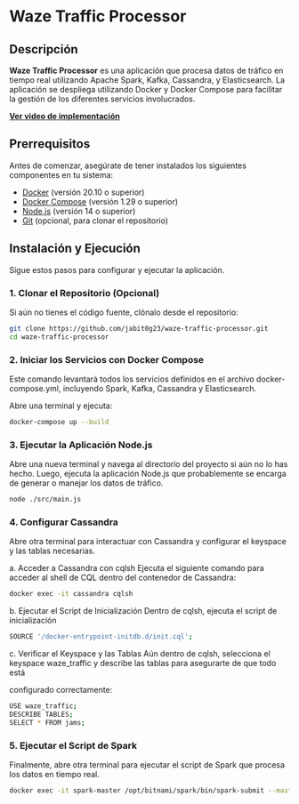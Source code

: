 # Waze Traffic Processor

## Descripción

**Waze Traffic Processor** es una aplicación que procesa datos de tráfico en tiempo real utilizando Apache Spark, Kafka, Cassandra, y Elasticsearch. La aplicación se despliega utilizando Docker y Docker Compose para facilitar la gestión de los diferentes servicios involucrados.

**[Ver video de implementación](https://drive.google.com/file/d/1Oohdhsv3vwmLO8_PtpoxtBbPk_MRh9P5/view?usp=sharing)**

## Prerrequisitos

Antes de comenzar, asegúrate de tener instalados los siguientes componentes en tu sistema:

- [Docker](https://docs.docker.com/get-docker/) (versión 20.10 o superior)
- [Docker Compose](https://docs.docker.com/compose/install/) (versión 1.29 o superior)
- [Node.js](https://nodejs.org/) (versión 14 o superior)
- [Git](https://git-scm.com/) (opcional, para clonar el repositorio)

## Instalación y Ejecución

Sigue estos pasos para configurar y ejecutar la aplicación.

### 1. Clonar el Repositorio (Opcional)

Si aún no tienes el código fuente, clónalo desde el repositorio:

```bash
git clone https://github.com/jabit0g23/waze-traffic-processor.git
cd waze-traffic-processor
```

### 2. Iniciar los Servicios con Docker Compose
Este comando levantará todos los servicios definidos en el archivo docker-compose.yml, incluyendo Spark, Kafka, Cassandra y Elasticsearch.

Abre una terminal y ejecuta:

```bash
docker-compose up --build
```

### 3. Ejecutar la Aplicación Node.js
Abre una nueva terminal y navega al directorio del proyecto si aún no lo has hecho. Luego, ejecuta la aplicación Node.js que probablemente se encarga de generar o manejar los datos de tráfico.


```bash
node ./src/main.js
```

### 4. Configurar Cassandra
Abre otra terminal para interactuar con Cassandra y configurar el keyspace y las tablas necesarias.

a. Acceder a Cassandra con cqlsh
Ejecuta el siguiente comando para acceder al shell de CQL dentro del contenedor de Cassandra:

```bash
docker exec -it cassandra cqlsh
```

b. Ejecutar el Script de Inicialización
Dentro de cqlsh, ejecuta el script de inicialización

```bash
SOURCE '/docker-entrypoint-initdb.d/init.cql';
```

c. Verificar el Keyspace y las Tablas
Aún dentro de cqlsh, selecciona el keyspace waze_traffic y describe las tablas para asegurarte de que todo está

configurado correctamente:

```bash
USE waze_traffic;
DESCRIBE TABLES;
SELECT * FROM jams;
```


### 5. Ejecutar el Script de Spark
Finalmente, abre otra terminal para ejecutar el script de Spark que procesa los datos en tiempo real.

```bash
docker exec -it spark-master /opt/bitnami/spark/bin/spark-submit --master spark://spark-master:7077 --packages "org.apache.spark:spark-sql-kafka-0-10_2.12:3.5.0,org.elasticsearch:elasticsearch-spark-30_2.12:8.5.0,com.datastax.spark:spark-cassandra-connector_2.12:3.2.0" /app/src/spark/spark_streaming.py

```
